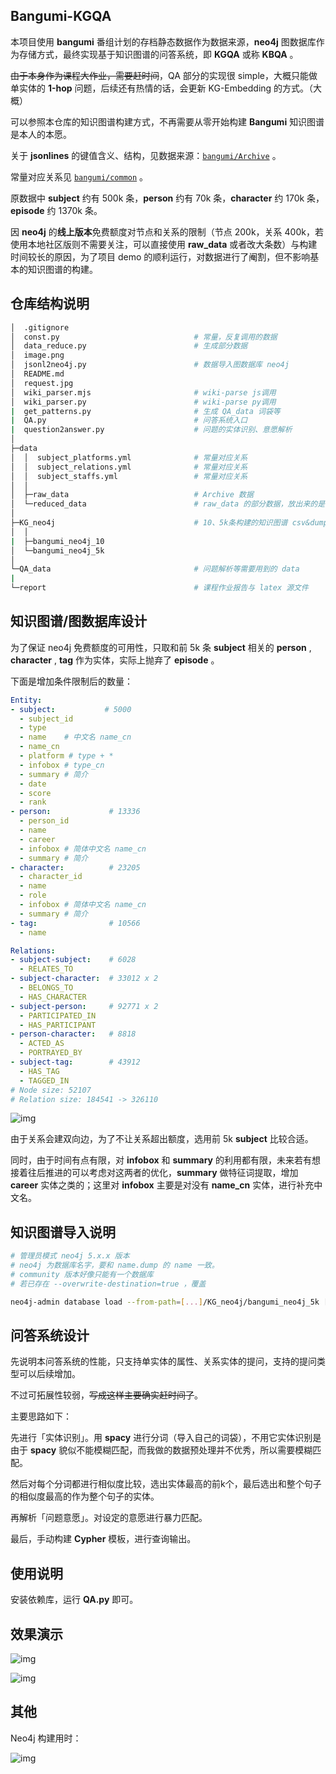 ## Bangumi-KGQA

本项目使用 **bangumi** 番组计划的存档静态数据作为数据来源，**neo4j** 图数据库作为存储方式，最终实现基于知识图谱的问答系统，即 **KGQA** 或称 **KBQA** 。



~~由于本身作为课程大作业，需要赶时间~~，QA 部分的实现很 simple，大概只能做单实体的 **1-hop** 问题，后续还有热情的话，会更新 KG-Embedding 的方式。（大概）

可以参照本仓库的知识图谱构建方式，不再需要从零开始构建 **Bangumi** 知识图谱是本人的本愿。



关于 **jsonlines** 的键值含义、结构，见数据来源：[`bangumi/Archive`](https://github.com/bangumi/Archive) 。

常量对应关系见 [`bangumi/common`](https://github.com/bangumi/common) 。



原数据中 **subject** 约有 500k 条，**person** 约有 70k 条，**character** 约 170k 条，**episode** 约 1370k 条。

因 **neo4j** 的**线上版本**免费额度对节点和关系的限制（节点 200k，关系 400k，若使用本地社区版则不需要关注，可以直接使用 **raw_data** 或者改大条数）与构建时间较长的原因，为了项目 demo 的顺利运行，对数据进行了阉割，但不影响基本的知识图谱的构建。



## 仓库结构说明

```sh
│  .gitignore
│  const.py                              # 常量，反复调用的数据
│  data_reduce.py                        # 生成部分数据
│  image.png
│  jsonl2neo4j.py                        # 数据导入图数据库 neo4j
│  README.md
│  request.jpg
│  wiki_parser.mjs                       # wiki-parse js调用
│  wiki_parser.py                        # wiki-parse py调用
|  get_patterns.py                       # 生成 QA_data 词袋等
|  QA.py                                 # 问答系统入口
|  question2answer.py                    # 问题的实体识别、意愿解析
│
├─data
│  │  subject_platforms.yml              # 常量对应关系
│  │  subject_relations.yml              # 常量对应关系
│  │  subject_staffs.yml                 # 常量对应关系
│  │                             
│  ├─raw_data                            # Archive 数据
│  └─reduced_data                        # raw_data 的部分数据，放出来的是前十条go
│
├─KG_neo4j                               # 10、5k条构建的知识图谱 csv&dump 导出文件
│  │
|  ├─bangumi_neo4j_10
│  └─bangumi_neo4j_5k
│
└─QA_data                                # 问题解析等需要用到的 data
|
└─report                                 # 课程作业报告与 latex 源文件
```



## 知识图谱/图数据库设计

为了保证 neo4j 免费额度的可用性，只取和前 5k 条 **subject** 相关的 **person** , **character** , **tag** 作为实体，实际上抛弃了 **episode** 。

下面是增加条件限制后的数量：

```yaml
Entity:
- subject:           # 5000
  - subject_id
  - type
  - name    # 中文名 name_cn
  - name_cn
  - platform # type + *
  - infobox # type_cn
  - summary # 简介
  - date
  - score
  - rank
- person:             # 13336
  - person_id
  - name
  - career
  - infobox # 简体中文名 name_cn
  - summary # 简介
- character:          # 23205
  - character_id
  - name
  - role
  - infobox # 简体中文名 name_cn
  - summary # 简介
- tag:                # 10566
  - name

Relations:
- subject-subject:    # 6028
  - RELATES_TO
- subject-character:  # 33012 x 2
  - BELONGS_TO
  - HAS_CHARACTER
- subject-person:     # 92771 x 2
  - PARTICIPATED_IN
  - HAS_PARTICIPANT
- person-character:   # 8818
  - ACTED_AS
  - PORTRAYED_BY
- subject-tag:        # 43912
  - HAS_TAG
  - TAGGED_IN
# Node size: 52107
# Relation size: 184541 -> 326110
```

![img](README.assets/KG_structure.com.png)

由于关系会建双向边，为了不让关系超出额度，选用前 5k **subject** 比较合适。

同时，由于时间有点有限，对 **infobox** 和 **summary** 的利用都有限，未来若有想接着往后推进的可以考虑对这两者的优化，**summary** 做特征词提取，增加 **career** 实体之类的；这里对 **infobox** 主要是对没有 **name_cn** 实体，进行补充中文名。

## 知识图谱导入说明

```sh
# 管理员模式 neo4j 5.x.x 版本
# neo4j 为数据库名字，要和 name.dump 的 name 一致。
# community 版本好像只能有一个数据库
# 若已存在 --overwrite-destination=true ，覆盖

neo4j-admin database load --from-path=[...]/KG_neo4j/bangumi_neo4j_5k [database name you wanted] --overwrite-destination=true
```

## 问答系统设计

先说明本问答系统的性能，只支持单实体的属性、关系实体的提问，支持的提问类型可以后续增加。

不过可拓展性较弱，~~写成这样主要确实赶时间了~~。

主要思路如下：

先进行「实体识别」。用 **spacy** 进行分词（导入自己的词袋），不用它实体识别是由于 **spacy** 貌似不能模糊匹配，而我做的数据预处理并不优秀，所以需要模糊匹配。

然后对每个分词都进行相似度比较，选出实体最高的前k个，最后选出和整个句子的相似度最高的作为整个句子的实体。

再解析「问题意愿」。对设定的意愿进行暴力匹配。

最后，手动构建 **Cypher** 模板，进行查询输出。

## 使用说明

安装依赖库，运行 **QA.py** 即可。

## 效果演示

![img](README.assets/{7573BCDA-A6C2-4258-9152-30B638AA5CEA})

![img](README.assets/showtime.png)

## 其他

Neo4j 构建用时：

![img](README.assets/time.png)

